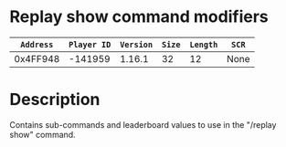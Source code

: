# Replay show command modifiers

| `Address` | `Player ID` | `Version` | `Size` | `Length` | `SCR` |
| ---------- | ----------- | --------- | ------ | -------- | ---- |
| 0x4FF948 | -141959 | 1.16.1 | 32 | 12 | None |

# Description

Contains sub-commands and leaderboard values to use in the "/replay show" command.